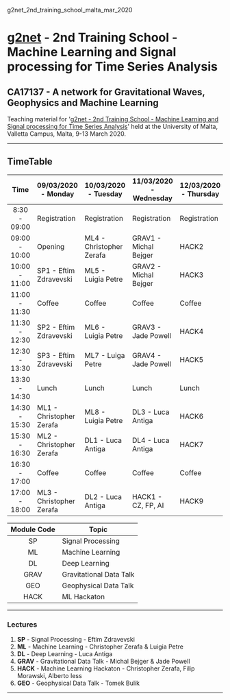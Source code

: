 g2net_2nd_training_school_malta_mar_2020

# [g2net](https://www.g2net.eu/) - 2nd Training School - Machine Learning and Signal processing for Time Series Analysis
## CA17137 - A network for Gravitational Waves, Geophysics and Machine Learning

Teaching material for '[g2net - 2nd Training School - Machine Learning and Signal processing for Time Series Analysis](https://indico.ego-gw.it/event/46/)' held at the University of Malta, Valletta Campus, Malta, 9-13 March 2020.
	
----
## TimeTable 

| ﻿**Time** | **09/03/2020 - Monday** | **10/03/2020 - Tuesday** | **11/03/2020 - Wednesday** | **12/03/2020 - Thursday** | **13/03/2020 - Friday** |
|:-------------:|--------------------------|--------------------------|------------------------|-----------------------|----------------------------------|
| 8:30 - 09:00 | Registration | Registration | Registration | Registration | Registration |
| 09:00 - 10:00 | Opening | ML4 - Christopher Zerafa | GRAV1 - Michal Bejger | HACK2 | GEO1 - Tomek Bulik |
| 10:00 - 11:00 | SP1 - Eftim Zdravevski | ML5 - Luigia Petre | GRAV2 - Michal Bejger | HACK3 | GEO2 - Tomek Bulik |
| 11:00 - 11:30 | Coffee | Coffee | Coffee | Coffee | Coffee |
| 11:30 - 12:30 | SP2 - Eftim Zdravevski | ML6 - Luigia Petre | GRAV3 - Jade Powell | HACK4 | HACK10 |
| 12:30 - 13:30 | SP3 - Eftim Zdravevski | ML7 - Luiga Petre | GRAV4 - Jade Powell | HACK5 | HACK11 - Presentation of Results |
| 13:30 - 14:30 | Lunch | Lunch | Lunch | Lunch | End of School |
| 14:30 - 15:30 | ML1 - Christopher Zerafa | ML8 - Luigia Petre | DL3 - Luca Antiga | HACK6 |  |
| 15:30 - 16:30 | ML2 - Christopher Zerafa | DL1 - Luca Antiga | DL4 - Luca Antiga | HACK7 |  |
| 16:30 - 17:00 | Coffee | Coffee | Coffee | Coffee |  |
| 17:00 - 18:00 | ML3 - Christopher Zerafa | DL2 - Luca Antiga | HACK1 - CZ, FP, AI | HACK9 |  |

| **Module Code** | **Topic**                   |
|:-------------:|-------------------------|
| SP          | Signal Processing       |
| ML          | Machine Learning        |
| DL          | Deep Learning           |
| GRAV        | Gravitational Data Talk |
| GEO         | Geophysical Data Talk   |
| HACK        | ML Hackaton             |

----
### Lectures
1. **SP** - Signal Processing - Eftim Zdravevski
1. **ML** - Machine Learning - Christopher Zerafa & Luigia Petre
1. **DL** - Deep Learning - Luca Antiga
1. **GRAV**	- Gravitational Data Talk - Michal Bejger & Jade Powell
1. **HACK**	- Machine Learning Hackaton - Christopher Zerafa, Filip Morawski, Alberto Iess
1. **GEO**	- Geophysical Data Talk - Tomek Bulik
---